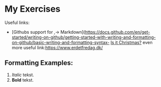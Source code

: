# My Exercises
Useful links:
- [Githubs support for
,→ Markdown](https://docs.github.com/en/get-started/writing-on-github/getting-started-with-writing-and-formatting-on-github/basic-writing-and-formatting-syntax- [Is it Christmas?](https://isitchristmas.com)
even more useful link:https://www.erdetfredag.dk/
## Formatting Examples:
1. *Italic* tekst.
2. **Bold** tekst.
